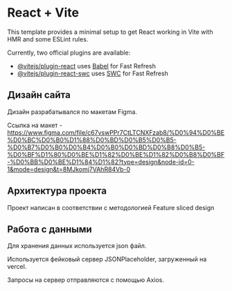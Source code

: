 # React + Vite

This template provides a minimal setup to get React working in Vite with HMR and some ESLint rules.

Currently, two official plugins are available:

- [@vitejs/plugin-react](https://github.com/vitejs/vite-plugin-react/blob/main/packages/plugin-react/README.md) uses [Babel](https://babeljs.io/) for Fast Refresh
- [@vitejs/plugin-react-swc](https://github.com/vitejs/vite-plugin-react-swc) uses [SWC](https://swc.rs/) for Fast Refresh

## Дизайн сайта

Дизайн разрабатывался по макетам Figma.

Ссылка на макет - https://www.figma.com/file/c67vswPPr7CtLTCNXFzab8/%D0%94%D0%BE%D0%BC%D0%B0%D1%88%D0%BD%D0%B5%D0%B5-%D0%B7%D0%B0%D0%B4%D0%B0%D0%BD%D0%B8%D0%B5-%D0%BF%D1%80%D0%BE%D1%82%D0%BE%D1%82%D0%B8%D0%BF-%D0%BB%D0%BE%D1%84%D1%82?type=design&node-id=0-1&mode=design&t=8MJkomj7VAhR84Vb-0

## Архитектура проекта

Проект написан в соответствии с методологией Feature sliced design

## Работа с данными

Для хранения данных используется json файл.

Используется фейковый сервер JSONPlaceholder, загруженный на vercel.

Запросы на сервер отправляются с помощью Axios.


